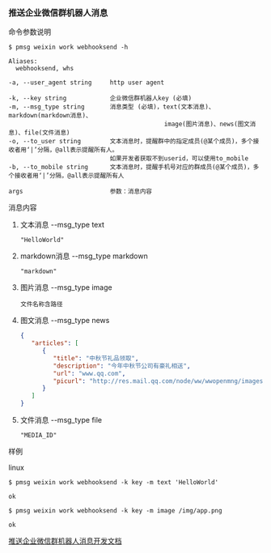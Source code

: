 ### 推送企业微信群机器人消息

命令参数说明

```text
$ pmsg weixin work webhooksend -h

Aliases:
  webhooksend, whs

-a, --user_agent string     http user agent

-k, --key string            企业微信群机器人key (必填)
-m, --msg_type string       消息类型 (必填)，text(文本消息)、markdown(markdown消息)、
                                           image(图片消息)、news(图文消息)、file(文件消息)
-o, --to_user string        文本消息时，提醒群中的指定成员(@某个成员)，多个接收者用‘|’分隔，@all表示提醒所有人。
                            如果开发者获取不到userid，可以使用to_mobile
-b, --to_mobile string      文本消息时，提醒手机号对应的群成员(@某个成员)，多个接收者用‘|’分隔，@all表示提醒所有人

args                        参数：消息内容
```

消息内容

1. 文本消息 --msg_type text
    ```text
    "HelloWorld"
    ```

1. markdown消息 --msg_type markdown
    ```text
    "markdown"
    ```

1. 图片消息 --msg_type image
    ```text
    文件名称含路径
    ```

1. 图文消息 --msg_type news
   ```json
   {
      "articles": [
         {
            "title": "中秋节礼品领取",
            "description": "今年中秋节公司有豪礼相送",
            "url": "www.qq.com",
            "picurl": "http://res.mail.qq.com/node/ww/wwopenmng/images/independent/doc/test_pic_msg1.png"
         }
      ]
   }
   ```

1. 文件消息 --msg_type file
    ```text
    "MEDIA_ID"
    ```

样例

linux

```shell
$ pmsg weixin work webhooksend -k key -m text 'HelloWorld'

ok

$ pmsg weixin work webhooksend -k key -m image /img/app.png

ok
```

[推送企业微信群机器人消息开发文档](https://developer.work.weixin.qq.com/document/path/91770)